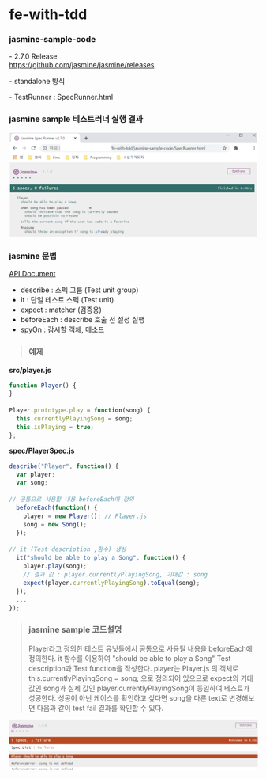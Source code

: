 # **fe-with-tdd**

### **jasmine-sample-code**

\- 2.7.0 Release<br/>
<a href="https://github.com/jasmine/jasmine/releases">https://github.com/jasmine/jasmine/releases</a>


\- standalone 방식

\- TestRunner : SpecRunner.html

### jasmine sample 테스트러너 실행 결과
<img src="images/jasmine-01.png" />

### **jasmine 문법**
<a href="https://jasmine.github.io/api/2.7/global.html#expect">API Document</a>

- describe : 스펙 그룹 (Test unit group)
- it : 단일 테스트 스펙 (Test unit)
- expect : matcher (검증용)
- beforeEach : describe 호출 전 설정 실행
- spyOn : 감시할 객체, 메소드

> ### 예제

**src/player.js**

``` js
function Player() {
}

Player.prototype.play = function(song) {
  this.currentlyPlayingSong = song;
  this.isPlaying = true;
};
```

**spec/PlayerSpec.js**

``` js
describe("Player", function() {
  var player;
  var song;

// 공통으로 사용할 내용 beforeEach에 정의
  beforeEach(function() {
    player = new Player(); // Player.js
    song = new Song();
  });

// it (Test description ,함수) 생성
  it("should be able to play a Song", function() {
    player.play(song);
    // 결과 값 : player.currentlyPlayingSong, 기대값 : song
    expect(player.currentlyPlayingSong).toEqual(song);
  });
  ...
});
```
> ### **jasmine sample 코드설명**
> Player라고 정의한 테스트 유닛들에서 공통으로 사용될 내용을 beforeEach에 정의한다.
it 함수를 이용하여 "should be able to play a Song" Test description과 Test function을 작성한다.
player는 Player.js 의 객체로 this.currentlyPlayingSong = song; 으로 정의되어 있으므로 expect의 기대값인 song과 실제 값인 player.currentlyPlayingSong이 동일하여 테스트가 성공한다.
성공이 아닌 케이스를 확인하고 싶다면 song을 다른 text로 변경해보면 다음과 같이 test fail 결과를 확인할 수 있다.

<img src="images/jasmine-fail.png" />